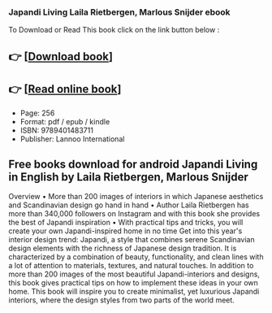 ### Japandi Living Laila Rietbergen, Marlous Snijder ebook

To Download or Read This book click on the link button below :

## 👉  [**[Download book](http://ebooksharez.info/download.php?group=book&from=github.com&id=650031&lnk=1060 "Download book")**]

## 👉  [**[Read online book](http://ebooksharez.info/download.php?group=book&from=github.com&id=650031&lnk=1060 "Read online book")**]


* Page: 256
* Format: pdf / epub / kindle
* ISBN: 9789401483711
* Publisher: Lannoo International



## Free books download for android Japandi Living in English by Laila Rietbergen, Marlous Snijder


Overview
• More than 200 images of interiors in which Japanese aesthetics and Scandinavian design go hand in hand • Author Laila Rietbergen has more than 340,000 followers on Instagram and with this book she provides the best of Japandi inspiration • With practical tips and tricks, you will create your own Japandi-inspired home in no time Get into this year&#039;s interior design trend: Japandi, a style that combines serene Scandinavian design elements with the richness of Japanese design tradition. It is characterized by a combination of beauty, functionality, and clean lines with a lot of attention to materials, textures, and natural touches. In addition to more than 200 images of the most beautiful Japandi-interiors and designs, this book gives practical tips on how to implement these ideas in your own home. This book will inspire you to create minimalist, yet luxurious Japandi interiors, where the design styles from two parts of the world meet.



